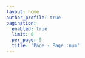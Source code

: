```yaml
---
layout: home
author_profile: true
pagination:
  enabled: true
  limit: 0
  per_page: 5
  title: 'Page - Page :num'
---
```

